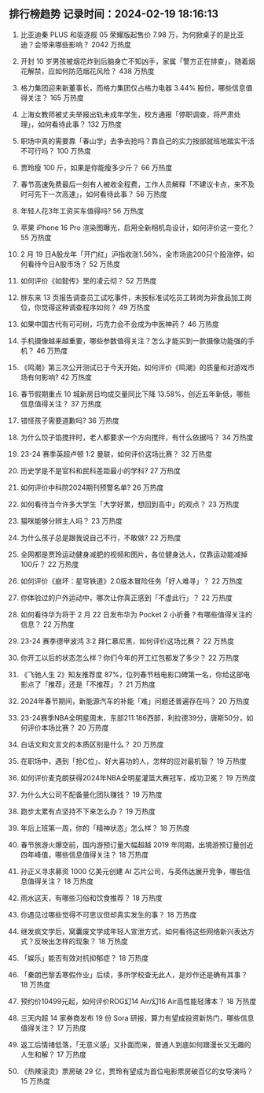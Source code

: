 
## 排行榜趋势 记录时间：2024-02-19 18:16:13
  
  1. 比亚迪秦 PLUS 和驱逐舰 05 荣耀版起售价 7.98 万，为何掀桌子的是比亚迪？会带来哪些影响？ 2042 万热度
    
  2. 开封 10 岁男孩被烟花炸到后脑身亡不知凶手，家属「警方正在排查」，随着烟花解禁，应如何防范烟花风险？ 438 万热度
    
  3. 格力集团迎来新董事长，而格力集团仅占格力电器 3.44% 股份，哪些信息值得关注？ 165 万热度
    
  4. 上海女教师被丈夫举报出轨未成年学生，校方通报「停职调查，将严肃处理」，如何看待此事？ 132 万热度
    
  5. 职场中真的需要靠「春山学」去争去抢吗？靠自己的实力按部就班地踏实干活不可行吗？ 100 万热度
    
  6. 贾玲瘦 100 斤，如果是你能瘦多少斤？ 66 万热度
    
  7. 春节高速免费最后一刻有人被收全程费，工作人员解释「不建议卡点，来不及时可先下一次高速」，如何看待此事？ 56 万热度
    
  8. 年轻人花3年工资买车值得吗? 56 万热度
    
  9. 苹果 iPhone 16 Pro 渲染图曝光，启用全新相机岛设计，如何评价这一变化？ 55 万热度
    
  10. 2 月 19 日A股龙年「开门红」沪指收涨1.56%，全市场逾200只个股涨停，如何看待今日A股市场？ 52 万热度
    
  11. 如何评价《如懿传》里的凌云彻？ 52 万热度
    
  12. 胖东来 13 页报告调查员工试吃事件，未按标准试吃员工转岗为非食品加工岗位，你觉得这种调查程序如何？ 49 万热度
    
  13. 如果中国古代有可可树，巧克力会不会成为中医神药？ 46 万热度
    
  14. 手机摄像越来越重要，哪些参数值得关注？怎么才能买到一款摄像功能强的手机？ 46 万热度
    
  15. 《鸣潮》第三次公开测试已于今天开始，如何评价《鸣潮》的质量和对游戏市场有何影响? 42 万热度
    
  16. 春节假期重点 10 城新房日均成交量同比下降 13.58%，创近五年新低，哪些信息值得关注？ 37 万热度
    
  17. 错怪孩子需要道歉吗? 36 万热度
    
  18. 为什么饺子馅搅拌时，老人都要求一个方向搅拌，有什么依据吗？ 34 万热度
    
  19. 23-24 赛季英超卢顿 1:2 曼联，如何评价这场比赛？ 32 万热度
    
  20. 历史学是不是官科和民科差距最小的学科? 27 万热度
    
  21. 如何评价中科院2024期刊预警名单? 26 万热度
    
  22. 如何看待当今许多大学生「大学好累，想回到高中」的观点？ 23 万热度
    
  23. 猫咪能够分辨主人吗？ 23 万热度
    
  24. 为什么孩子总是跟我说自己不行，不敢做? 22 万热度
    
  25. 全网都是贾玲运动健身减肥的视频和图片，各位健身达人，仅靠运动能减掉100斤？ 22 万热度
    
  26. 如何评价《崩坏：星穹铁道》2.0版本冒险任务「好人难寻」？ 22 万热度
    
  27. 你体验过的户外运动中，哪次让你真正感到「不虚此行」？ 22 万热度
    
  28. 如何看待华为将于 2 月 22 日发布华为 Pocket 2 小折叠？有哪些值得关注的信息？ 22 万热度
    
  29. 23-24 赛季德甲波鸿 3:2 拜仁慕尼黑，如何评价这场比赛？ 22 万热度
    
  30. 你开工以后的状态怎么样？你们今年的开工红包都发了多少？ 22 万热度
    
  31. 《飞驰人生 2》知友推荐度 87%，位列春节档电影口碑第一名，你给这部电影点了「推荐」还是「不推荐」？ 21 万热度
    
  32. 2024年春节期间，新能源汽车的补能「难」问题还普遍存在吗？ 20 万热度
    
  33. 23-24赛季NBA全明星周末，东部211:186西部，利拉德39分，唐斯50分，如何评价本场比赛？ 20 万热度
    
  34. 白话文和文言文的本质区别是什么？ 20 万热度
    
  35. 在职场中，遇到「抢C位」、好大喜功的人，怎样的应对最机智？ 19 万热度
    
  36. 如何评价麦克朗获得2024年NBA全明星灌篮大赛冠军，成功卫冕？ 19 万热度
    
  37. 为什么大公司不配备量化团队赚钱？ 19 万热度
    
  38. 跑步太累有点坚持不下来怎么办？ 19 万热度
    
  39. 年后上班第一周，你的「精神状态」怎么样？ 18 万热度
    
  40. 春节旅游火爆空前，国内游预订量大幅超越 2019 年同期，出境游预订量创近四年峰值，哪些信息值得关注？ 18 万热度
    
  41. 孙正义寻求募资 1000 亿美元创建 AI 芯片公司，与英伟达展开竞争，哪些信息值得关注？ 18 万热度
    
  42. 雨水这天，有哪些习俗和饮食推荐？ 18 万热度
    
  43. 你遇见过哪些觉得不可思议但却真实发生的事？ 18 万热度
    
  44. 继发疯文学后，窝囊废文学成年轻人宣泄方式，如何看待这些网络新兴表达方式？反映出怎样的现象？ 18 万热度
    
  45. 「娱乐」能否有效对抗抑郁症？ 18 万热度
    
  46. 「秦朗巴黎丢寒假作业」后续，多所学校查无此人，是炒作还是确有其事？ 18 万热度
    
  47. 预约价10499元起，如何评价ROG幻14 Air/幻16 Air高性能轻薄本？ 18 万热度
    
  48. 三天内超 14 家券商发布 19 份 Sora 研报，算力有望成投资新热门，哪些信息值得关注？ 17 万热度
    
  49. 返工后情绪低落，「无意义感」又扑面而来，普通人到底如何跟漫长又无趣的人生和解？ 17 万热度
    
  50. 《热辣滚烫》票房破 29 亿，贾玲有望成为首位电影票房破百亿的女导演吗？ 15 万热度
    